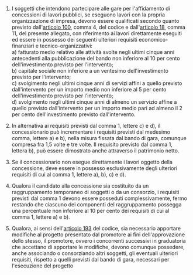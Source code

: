 1. I soggetti che intendono partecipare alle gare per l'affidamento di concessioni di lavori pubblici, se eseguono lavori con la propria organizzazione di impresa, devono essere qualificati secondo quanto previsto dall'[articolo 100](/articolo-100/2), comma 4, del codice e dall'[articolo 18](/allegato-2.12-articolo-18/1), comma 11, del presente allegato, con riferimento ai lavori direttamente eseguiti ed essere in possesso dei seguenti ulteriori requisiti economico-finanziari e tecnico-organizzativi:<br>a) fatturato medio relativo alle attività svolte negli ultimi cinque anni antecedenti alla pubblicazione del bando non inferiore al 10 per cento dell'investimento previsto per l'intervento;<br>b) capitale sociale non inferiore a un ventesimo dell'investimento previsto per l'intervento;<br>c) svolgimento negli ultimi cinque anni di servizi affini a quello previsto dall'intervento per un importo medio non inferiore al 5 per cento dell'investimento previsto per l'intervento;<br>d) svolgimento negli ultimi cinque anni di almeno un servizio affine a quello previsto dall'intervento per un importo medio pari ad almeno il 2 per cento dell'investimento previsto dall'intervento.

2. In alternativa ai requisiti previsti dal comma 1, lettere c) e d), il concessionario può incrementare i requisiti previsti dal medesimo comma, lettere a) e b), nella misura fissata dal bando di gara, comunque compresa fra 1,5 volte e tre volte. Il requisito previsto dal comma 1, lettera b), può essere dimostrato anche attraverso il patrimonio netto.

3. Se il concessionario non esegue direttamente i lavori oggetto della concessione, deve essere in possesso esclusivamente degli ulteriori requisiti di cui al comma 1, lettere a), b), c) e d).

4. Qualora il candidato alla concessione sia costituito da un raggruppamento temporaneo di soggetti o da un consorzio, i requisiti previsti dal comma 1 devono essere posseduti complessivamente, fermo restando che ciascuno dei componenti del raggruppamento possegga una percentuale non inferiore al 10 per cento dei requisiti di cui al comma 1, lettere a) e b).

5. Qualora, ai sensi dell'[articolo 193](/articolo-193/2) del codice, sia necessario apportare modifiche al progetto presentato dal promotore ai fini dell'approvazione dello stesso, il promotore, ovvero i concorrenti successivi in graduatoria che accettano di apportare le modifiche, devono comunque possedere, anche associando o consorziando altri soggetti, gli eventuali ulteriori requisiti, rispetto a quelli previsti dal bando di gara, necessari per l'esecuzione del progetto